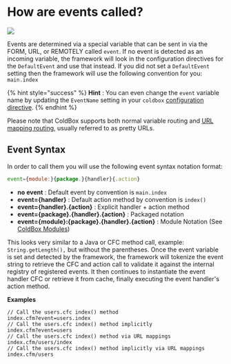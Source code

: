 # How are events called?

![](<../../.gitbook/assets/request-lifecycle (1) (1) (1).png>)

Events are determined via a special variable that can be sent in via the FORM, URL, or REMOTELY called `event`. If no event is detected as an incoming variable, the framework will look in the configuration directives for the `DefaultEvent` and use that instead. If you did not set a `DefaultEvent` setting then the framework will use the following convention for you: `main.index`

{% hint style="success" %}
**Hint** : You can even change the `event` variable name by updating the `EventName` setting in your `coldbox` [configuration directive](../../getting-started/configuration/coldbox.cfc/configuration-directives/).
{% endhint %}

Please note that ColdBox supports both normal variable routing and [URL mapping routing](../routing/), usually referred to as pretty URLs.

## Event Syntax

In order to call them you will use the following event syntax notation format:

```javascript
event={module:}{package.}{handler}{.action}
```

* **no event** : Default event by convention is `main.index`
* **event={handler}** : Default action method by convention is `index()`
* **event={handler}.{action}** : Explicit handler + action method
* **event={package}.{handler}.{action}** : Packaged notation
* **event={module}:{package}.{handler}.{action}** : Module Notation (See [ColdBox Modules](../../hmvc/modules/))

This looks very similar to a Java or CFC method call, example: `String.getLength(),` but without the parentheses. Once the event variable is set and detected by the framework, the framework will tokenize the event string to retrieve the CFC and action call to validate it against the internal registry of registered events. It then continues to instantiate the event handler CFC or retrieve it from cache, finally executing the event handler's action method.

**Examples**

```
// Call the users.cfc index() method
index.cfm?event=users.index
// Call the users.cfc index() method implicitly
index.cfm?event=users
// Call the users.cfc index() method via URL mappings
index.cfm/users/index
// Call the users.cfc index() method implicitly via URL mappings
index.cfm/users
```

